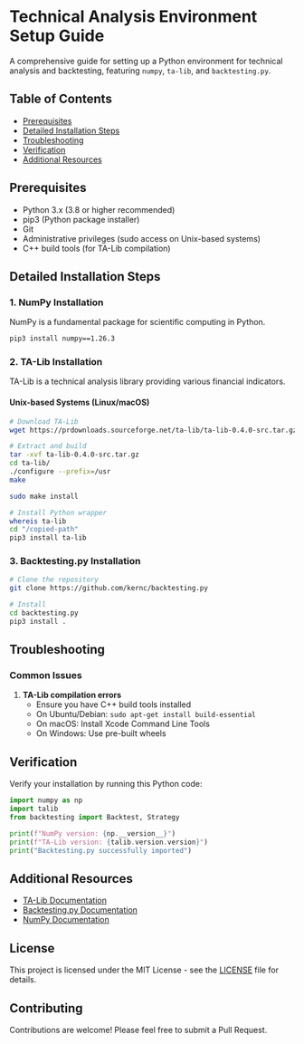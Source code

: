 # Technical Analysis Environment Setup Guide

A comprehensive guide for setting up a Python environment for technical analysis and backtesting, featuring `numpy`, `ta-lib`, and `backtesting.py`.

## Table of Contents
- [Prerequisites](#prerequisites)
- [Detailed Installation Steps](#detailed-installation-steps)
- [Troubleshooting](#troubleshooting)
- [Verification](#verification)
- [Additional Resources](#additional-resources)

## Prerequisites

- Python 3.x (3.8 or higher recommended)
- pip3 (Python package installer)
- Git
- Administrative privileges (sudo access on Unix-based systems)
- C++ build tools (for TA-Lib compilation)



## Detailed Installation Steps

### 1. NumPy Installation

NumPy is a fundamental package for scientific computing in Python.

```bash
pip3 install numpy==1.26.3
```

### 2. TA-Lib Installation

TA-Lib is a technical analysis library providing various financial indicators.

#### Unix-based Systems (Linux/macOS)
```bash
# Download TA-Lib
wget https://prdownloads.sourceforge.net/ta-lib/ta-lib-0.4.0-src.tar.gz

# Extract and build
tar -xvf ta-lib-0.4.0-src.tar.gz
cd ta-lib/
./configure --prefix=/usr
make

sudo make install

# Install Python wrapper
whereis ta-lib
cd "/copied-path"
pip3 install ta-lib
```


### 3. Backtesting.py Installation

```bash
# Clone the repository
git clone https://github.com/kernc/backtesting.py

# Install
cd backtesting.py
pip3 install .
```



## Troubleshooting

### Common Issues

1. **TA-Lib compilation errors**
   - Ensure you have C++ build tools installed
   - On Ubuntu/Debian: `sudo apt-get install build-essential`
   - On macOS: Install Xcode Command Line Tools
   - On Windows: Use pre-built wheels


## Verification

Verify your installation by running this Python code:

```python
import numpy as np
import talib
from backtesting import Backtest, Strategy

print(f"NumPy version: {np.__version__}")
print(f"TA-Lib version: {talib.version.version}")
print("Backtesting.py successfully imported")
```

## Additional Resources

- [TA-Lib Documentation](https://ta-lib.org/d_api/d_api.html)
- [Backtesting.py Documentation](https://kernc.github.io/backtesting.py/)
- [NumPy Documentation](https://numpy.org/doc/stable/)

## License

This project is licensed under the MIT License - see the [LICENSE](LICENSE) file for details.

## Contributing

Contributions are welcome! Please feel free to submit a Pull Request.
